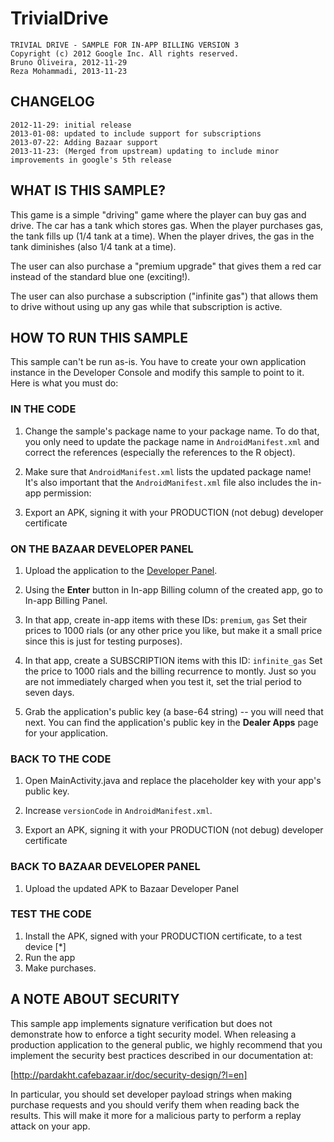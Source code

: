 TrivialDrive
============

	TRIVIAL DRIVE - SAMPLE FOR IN-APP BILLING VERSION 3
	Copyright (c) 2012 Google Inc. All rights reserved.
	Bruno Oliveira, 2012-11-29
	Reza Mohammadi, 2013-11-23

CHANGELOG
---------

	2012-11-29: initial release
	2013-01-08: updated to include support for subscriptions
	2013-07-22: Adding Bazaar support
	2013-11-23: (Merged from upstream) updating to include minor improvements in google's 5th release


WHAT IS THIS SAMPLE?
--------------------

   This game is a simple "driving" game where the player can buy gas
   and drive. The car has a tank which stores gas. When the player purchases
   gas, the tank fills up (1/4 tank at a time). When the player drives, the gas
   in the tank diminishes (also 1/4 tank at a time).

   The user can also purchase a "premium upgrade" that gives them a red car
   instead of the standard blue one (exciting!).

   The user can also purchase a subscription ("infinite gas") that allows them
   to drive without using up any gas while that subscription is active.


HOW TO RUN THIS SAMPLE
----------------------

   This sample can't be run as-is. You have to create your own
   application instance in the Developer Console and modify this
   sample to point to it. Here is what you must do:

### IN THE CODE

1. Change the sample's package name to your package name. To do that, you only need 
to update the package name in `AndroidManifest.xml` and correct the references (especially
the references to the R object).

2. Make sure that `AndroidManifest.xml` lists the updated package name! It's also
important that the `AndroidManifest.xml` file also includes the in-app permission:

    <uses-permission android:name="com.farsitel.bazaar.permission.PAY_THROUGH_BAZAAR" />

3. Export an APK, signing it with your PRODUCTION (not debug) developer certificate


### ON THE BAZAAR DEVELOPER PANEL
   
1. Upload the application to the [Developer Panel](panel).

[Developer Panel]: http://cafebazaar.ir/panel/

2. Using the **Enter** button in In-app Billing column of the created app,
go to In-app Billing Panel.

3. In that app, create in-app items with these IDs:
	`premium`, `gas`
Set their prices to 1000 rials (or any other price you like,
but make it a small price since this is just for testing purposes).

4. In that app, create a SUBSCRIPTION items with this ID:
	`infinite_gas`
Set the price to 1000 rials and the billing recurrence to montly. Just so
you are not immediately charged when you test it, set the trial period to
seven days.

5. Grab the application's public key (a base-64 string) -- you will need
that next. You can find the application's public key in the **Dealer Apps**
page for your application.

### BACK TO THE CODE

1. Open MainActivity.java and replace the placeholder key with your app's public key.

2. Increase `versionCode` in `AndroidManifest.xml`.

3. Export an APK, signing it with your PRODUCTION (not debug) developer certificate

### BACK TO BAZAAR DEVELOPER PANEL
   
1. Upload the updated APK to Bazaar Developer Panel
    
### TEST THE CODE

1. Install the APK, signed with your PRODUCTION certificate, to a test device [*] 
2. Run the app
3. Make purchases.

A NOTE ABOUT SECURITY
---------------------

   This sample app implements signature verification but does not demonstrate
   how to enforce a tight security model. When releasing a production application 
   to the general public, we highly recommend that you implement the security best
   practices described in our documentation at:

   [http://pardakht.cafebazaar.ir/doc/security-design/?l=en]

   In particular, you should set developer payload strings when making purchase
   requests and you should verify them when reading back the results. This will make
   it more for a malicious party to perform a replay attack on your app.
